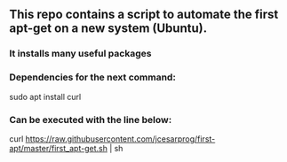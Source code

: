 ## This repo contains a script to automate the first apt-get on a new system (Ubuntu).
### It installs many useful packages

### Dependencies for the next command:
sudo apt install curl

### Can be executed with the line below:
curl https://raw.githubusercontent.com/jcesarprog/first-apt/master/first_apt-get.sh | sh
